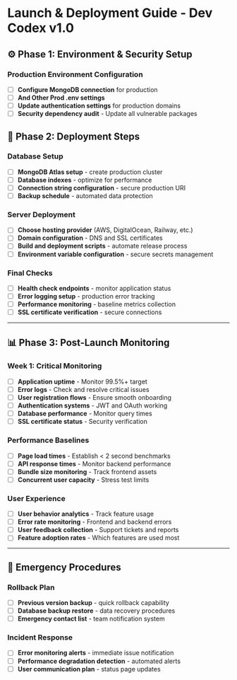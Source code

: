 # Launch & Deployment Guide - Dev Codex v1.0

## ⚙️ **Phase 1: Environment & Security Setup**

### Production Environment Configuration
- [ ] **Configure MongoDB connection** for production
- [ ] **And Other Prod .env settings**
- [ ] **Update authentication settings** for production domains
- [ ] **Security dependency audit** - Update all vulnerable packages

## 🔧 **Phase 2: Deployment Steps**

### Database Setup
- [ ] **MongoDB Atlas setup** - create production cluster
- [ ] **Database indexes** - optimize for performance
- [ ] **Connection string configuration** - secure production URI
- [ ] **Backup schedule** - automated data protection

### Server Deployment
- [ ] **Choose hosting provider** (AWS, DigitalOcean, Railway, etc.)
- [ ] **Domain configuration** - DNS and SSL certificates
- [ ] **Build and deployment scripts** - automate release process
- [ ] **Environment variable configuration** - secure secrets management

### Final Checks
- [ ] **Health check endpoints** - monitor application status
- [ ] **Error logging setup** - production error tracking
- [ ] **Performance monitoring** - baseline metrics collection
- [ ] **SSL certificate verification** - secure connections

---

## 📊 **Phase 3: Post-Launch Monitoring**

### Week 1: Critical Monitoring
- [ ] **Application uptime** - Monitor 99.5%+ target
- [ ] **Error logs** - Check and resolve critical issues
- [ ] **User registration flows** - Ensure smooth onboarding
- [ ] **Authentication systems** - JWT and OAuth working
- [ ] **Database performance** - Monitor query times
- [ ] **SSL certificate status** - Security verification

### Performance Baselines
- [ ] **Page load times** - Establish < 2 second benchmarks
- [ ] **API response times** - Monitor backend performance
- [ ] **Bundle size monitoring** - Track frontend assets
- [ ] **Concurrent user capacity** - Stress test limits

### User Experience
- [ ] **User behavior analytics** - Track feature usage
- [ ] **Error rate monitoring** - Frontend and backend errors
- [ ] **User feedback collection** - Support tickets and reports
- [ ] **Feature adoption rates** - Which features are used most

---

## 🚨 **Emergency Procedures**

### Rollback Plan
- [ ] **Previous version backup** - quick rollback capability
- [ ] **Database backup restore** - data recovery procedures
- [ ] **Emergency contact list** - team notification system

### Incident Response
- [ ] **Error monitoring alerts** - immediate issue notification
- [ ] **Performance degradation detection** - automated alerts
- [ ] **User communication plan** - status page updates
